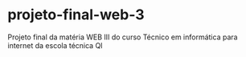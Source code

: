 # projeto-final-web-3
Projeto final da matéria WEB III do curso Técnico em informática para internet da escola técnica QI
